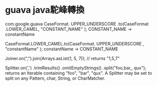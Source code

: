 # guava   java駝峰轉換


com.google.guava
CaseFormat. UPPER_UNDERSCORE .to(CaseFormat .LOWER_CAMEL, "CONSTANT_NAME" );
CONSTANT_NAME  ->     constantName

CaseFormat.LOWER_CAMEL.to(CaseFormat. UPPER_UNDERSCORE , "constantName" );
constantName -> CONSTANT_NAME


Joiner.on(",").join(Arrays.asList(1, 5, 7)); // returns "1,5,7"

Splitter.on(',')
       .trimResults()
       .omitEmptyStrings()
       .split("foo,bar,,   qux");
returns an Iterable<String> containing "foo", "bar", "qux". A Splitter may be set to split on any Pattern, char, String, or CharMatcher.
